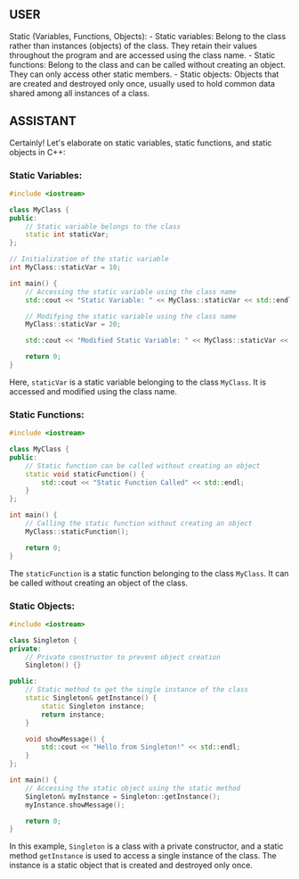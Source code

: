 ## USER
Static (Variables, Functions, Objects): - Static variables: Belong to the class rather than instances (objects) of the class. They retain
their values throughout the program and are accessed using the class name. - Static functions: Belong to the class and can be called without creating an object. They can
only access other static members. - Static objects: Objects that are created and destroyed only once, usually used to hold common data shared among all instances of a class.


## ASSISTANT
Certainly! Let's elaborate on static variables, static functions, and static objects in C++:

### Static Variables:

```cpp
#include <iostream>

class MyClass {
public:
    // Static variable belongs to the class
    static int staticVar;
};

// Initialization of the static variable
int MyClass::staticVar = 10;

int main() {
    // Accessing the static variable using the class name
    std::cout << "Static Variable: " << MyClass::staticVar << std::endl;

    // Modifying the static variable using the class name
    MyClass::staticVar = 20;

    std::cout << "Modified Static Variable: " << MyClass::staticVar << std::endl;

    return 0;
}
```

Here, `staticVar` is a static variable belonging to the class `MyClass`. It is accessed and modified using the class name.

### Static Functions:

```cpp
#include <iostream>

class MyClass {
public:
    // Static function can be called without creating an object
    static void staticFunction() {
        std::cout << "Static Function Called" << std::endl;
    }
};

int main() {
    // Calling the static function without creating an object
    MyClass::staticFunction();

    return 0;
}
```

The `staticFunction` is a static function belonging to the class `MyClass`. It can be called without creating an object of the class.

### Static Objects:

```cpp
#include <iostream>

class Singleton {
private:
    // Private constructor to prevent object creation
    Singleton() {}

public:
    // Static method to get the single instance of the class
    static Singleton& getInstance() {
        static Singleton instance;
        return instance;
    }

    void showMessage() {
        std::cout << "Hello from Singleton!" << std::endl;
    }
};

int main() {
    // Accessing the static object using the static method
    Singleton& myInstance = Singleton::getInstance();
    myInstance.showMessage();

    return 0;
}
```

In this example, `Singleton` is a class with a private constructor, and a static method `getInstance` is used to access a single instance of the class. The instance is a static object that is created and destroyed only once.